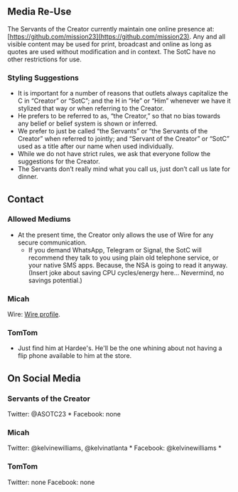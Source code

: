 ## Media Re-Use
The Servants of the Creator currently maintain one online presence at: [https://github.com/mission23](https://github.com/mission23). Any and all visible content may be used for print, broadcast and online as long as quotes are used without modification and in context. The SotC have no other restrictions for use. 

### Styling Suggestions 
* It is important for a number of reasons that outlets always capitalize the C in “Creator” or “SotC”; and the H in “He” or “Him” whenever we have it stylized that way or when referring to the Creator. 
* He prefers to be referred to as, “the Creator,” so that no bias towards any belief or belief system is shown or inferred.  
* We prefer to just be called “the Servants” or “the Servants of the Creator” when referred to jointly; and “Servant of the Creator” or “SotC” used as a title after our name when used individually. 
* While we do not have strict rules, we ask that everyone follow the suggestions for the Creator. 
* The Servants don’t really mind what you call us, just don’t call us late for dinner. 

## Contact
### Allowed Mediums
* At the present time, the Creator only allows the use of Wire for any secure communication.
     - If you demand WhatsApp, Telegram or Signal, the SotC will recommend they talk to you using plain old telephone service, or your native SMS apps.  Because, the NSA is going to read it anyway.  (Insert joke about saving CPU cycles/energy here...  Nevermind, no savings potential.)

### Micah
Wire: [Wire profile](https://account.wire.com/user-profile/?id=1CFBE1AC-E293-40D5-A38F-1E165D3DE50D).

### TomTom
* Just find him at Hardee's.  He'll be the one whining about not having a flip phone available to him at the store.

## On Social Media
### Servants of the Creator
Twitter: @ASOTC23 *
Facebook: none

### Micah
Twitter: @kelvinewilliams, @kelvinatlanta *
Facebook: @kelvinewilliams *

### TomTom
Twitter: none
Facebook: none

